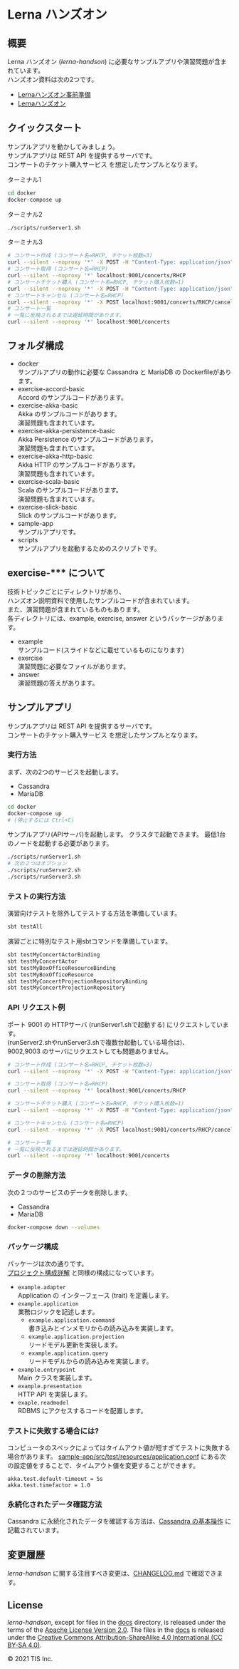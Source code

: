 # Lerna ハンズオン

## 概要

Lerna ハンズオン (*lerna-handson*) に必要なサンプルアプリや演習問題が含まれています。  
ハンズオン資料は次の2つです。
- [Lernaハンズオン事前準備](docs/hands-on-preparation.pdf)
- [Lernaハンズオン](docs/hands-on.pdf)

## クイックスタート

サンプルアプリを動かしてみましょう。  
サンプルアプリは REST API を提供するサーバです。  
コンサートのチケット購入サービス を想定したサンプルとなります。

ターミナル1
```sh
cd docker
docker-compose up
```

ターミナル2
```sh
./scripts/runServer1.sh
```

ターミナル3
```sh
# コンサート作成 (コンサート名=RHCP, チケット枚数=3)
curl --silent --noproxy '*' -X POST -H "Content-Type: application/json" -d '{"tickets":3}' localhost:9001/concerts/RHCP
# コンサート取得 (コンサート名=RHCP)
curl --silent --noproxy '*' localhost:9001/concerts/RHCP
# コンサートチケット購入 (コンサート名=RHCP, チケット購入枚数=1)
curl --silent --noproxy '*' -X POST -H "Content-Type: application/json" -d '{"tickets":1}' localhost:9001/concerts/RHCP/tickets
# コンサートキャンセル (コンサート名=RHCP)
curl --silent --noproxy '*' -X POST localhost:9001/concerts/RHCP/cancel
# コンサート一覧  
# 一覧に反映されるまでは遅延時間があります。
curl --silent --noproxy '*' localhost:9001/concerts
```

## フォルダ構成

- docker  
サンプルアプリの動作に必要な Cassandra と MariaDB の Dockerfileがあります。
- exercise-accord-basic  
Accord のサンプルコードがあります。
- exercise-akka-basic  
Akka のサンプルコードがあります。  
演習問題も含まれています。
- exercise-akka-persistence-basic  
Akka Persistence のサンプルコードがあります。  
演習問題も含まれています。
- exercise-akka-http-basic  
Akka HTTP のサンプルコードがあります。  
演習問題も含まれています。
- exercise-scala-basic  
Scala のサンプルコードがあります。  
演習問題も含まれています。
- exercise-slick-basic  
Slick のサンプルコードがあります。
- sample-app  
サンプルアプリです。
- scripts  
サンプルアプリを起動するためのスクリプトです。

## exercise-*** について

技術トピックごとにディレクトリがあり、  
ハンズオン説明資料で使用したサンプルコードが含まれています。  
また、演習問題が含まれているものもあります。  
各ディレクトリには、example, exercise, answer というパッケージがあります。  
- example  
サンプルコード(スライドなどに載せているものになります)
- exercise  
演習問題に必要なファイルがあります。
- answer  
演習問題の答えがあります。

## サンプルアプリ

サンプルアプリは REST API を提供するサーバです。  
コンサートのチケット購入サービス を想定したサンプルとなります。

### 実行方法

まず、次の2つのサービスを起動します。
- Cassandra
- MariaDB

```sh
cd docker
docker-compose up
# (停止するには Ctrl+C)
```

サンプルアプリ(APIサーバ)を起動します。
クラスタで起動できます。
最低1台のノードを起動する必要があります。
```sh
./scripts/runServer1.sh
# 次の２つはオプション
./scripts/runServer2.sh
./scripts/runServer3.sh
```

### テストの実行方法

演習向けテストを除外してテストする方法を準備しています。  
```sh
sbt testAll
```

演習ごとに特別なテスト用sbtコマンドを準備しています。
```sh
sbt testMyConcertActorBinding
sbt testMyConcertActor
sbt testMyBoxOfficeResourceBinding
sbt testMyBoxOfficeResource
sbt testMyConcertProjectionRepositoryBinding
sbt testMyConcertProjectionRepository
```

### API リクエスト例

ポート 9001 の HTTPサーバ (runServer1.shで起動する) にリクエストしています。  
(runServer2.shやrunServer3.shで複数台起動している場合は)、  
9002,9003 のサーバにリクエストしても問題ありません。  

```sh
# コンサート作成 (コンサート名=RHCP, チケット枚数=3)
curl --silent --noproxy '*' -X POST -H "Content-Type: application/json" -d '{"tickets":3}' localhost:9001/concerts/RHCP

# コンサート取得 (コンサート名=RHCP)
curl --silent --noproxy '*' localhost:9001/concerts/RHCP

# コンサートチケット購入 (コンサート名=RHCP, チケット購入枚数=1)
curl --silent --noproxy '*' -X POST -H "Content-Type: application/json" -d '{"tickets":1}' localhost:9001/concerts/RHCP/tickets

# コンサートキャンセル (コンサート名=RHCP)
curl --silent --noproxy '*' -X POST localhost:9001/concerts/RHCP/cancel

# コンサート一覧  
# 一覧に反映されるまでは遅延時間があります。
curl --silent --noproxy '*' localhost:9001/concerts
```

### データの削除方法
次の２つのサービスのデータを削除します。
- Cassandra
- MariaDB

```sh
docker-compose down --volumes
```

### パッケージ構成

パッケージは次の通りです。  
[プロジェクト構成詳解](https://github.com/lerna-stack/lerna-sample-payment-app/blob/v1.0.0/docs/プロジェクト構成詳解.md) と同様の構成になっています。

- `example.adapter`  
  Application の インターフェース (trait) を定義します。
- `example.application`  
  業務ロジックを記述します。
  - `example.application.command`  
    書き込みとインメモリからの読み込みを実装します。  
  - `example.application.projection`  
    リードモデル更新を実装します。
  - `example.application.query`  
    リードモデルからの読み込みを実装します。
- `example.entrypoint`  
  Main クラスを実装します。
- `example.presentation`  
  HTTP API を実装します。
- `exaple.readmodel`  
  RDBMS にアクセスするコードを配置します。


### テストに失敗する場合には?

コンピュータのスペックによってはタイムアウト値が短すぎてテストに失敗する場合があります。
[sample-app/src/test/resources/application.conf](sample-app/src/test/resources/application.conf)
にある次の設定値をすることで、タイムアウト値を変更することができます。

```config
akka.test.default-timeout = 5s
akka.test.timefactor = 1.0
```

### 永続化されたデータ確認方法
Cassandra に永続化されたデータを確認する方法は、[Cassandra の基本操作](docs/cassandra-ops.md) に記載されています。

## 変更履歴
*lerna-handson* に関する注目すべき変更は、[CHANGELOG.md](CHANGELOG.md) で確認できます。

## License
*lerna-handson*, except for files in the [docs](docs) directory, is released under the terms of the [Apache License Version 2.0](LICENSE).
The files in the [docs](docs) is released under the [Creative Commons Attribution-ShareAlike 4.0 International (CC BY-SA 4.0)](https://creativecommons.org/licenses/by-sa/4.0/).

© 2021 TIS Inc.
